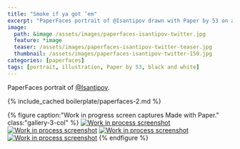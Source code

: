 ```yaml
---
title: "Smoke if ya got ’em"
excerpt: "PaperFaces portrait of @Isantipov drawn with Paper by 53 on an iPad."
image: 
  path: &image /assets/images/paperfaces-isantipov-twitter.jpg 
  feature: *image
  teaser: /assets/images/paperfaces-isantipov-twitter-teaser.jpg
  thumbnail: /assets/images/paperfaces-isantipov-twitter-150.jpg
categories: [paperfaces]
tags: [portrait, illustration, Paper by 53, black and white]
---
```


PaperFaces portrait of [@Isantipov](https://twitter.com/Isantipov).

{% include_cached boilerplate/paperfaces-2.md %}

{% figure caption:"Work in progress screen captures Made with Paper." class:"gallery-3-col" %}
[![Work in process screenshot](/assets/images/paperfaces-isantipov-process-1-600.jpg)](/assets/images/paperfaces-isantipov-process-1-lg.jpg) [![Work in process screenshot](/assets/images/paperfaces-isantipov-process-2-600.jpg)](/assets/images/paperfaces-isantipov-process-2-lg.jpg) [![Work in process screenshot](/assets/images/paperfaces-isantipov-process-3-600.jpg)](/assets/images/paperfaces-isantipov-process-3-lg.jpg) [![Work in process screenshot](/assets/images/paperfaces-isantipov-process-4-600.jpg)](/assets/images/paperfaces-isantipov-process-4-lg.jpg)
{% endfigure %}
